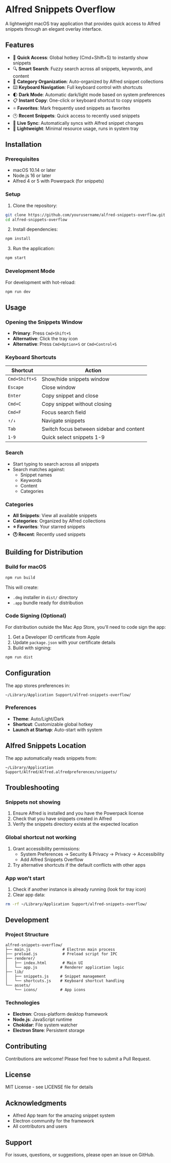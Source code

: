 # Alfred Snippets Overflow

A lightweight macOS tray application that provides quick access to Alfred snippets through an elegant overlay interface.

## Features

- 🚀 **Quick Access**: Global hotkey (Cmd+Shift+S) to instantly show snippets
- 🔍 **Smart Search**: Fuzzy search across all snippets, keywords, and content
- 📁 **Category Organization**: Auto-organized by Alfred snippet collections
- ⌨️ **Keyboard Navigation**: Full keyboard control with shortcuts
- 🌓 **Dark Mode**: Automatic dark/light mode based on system preferences
- 📋 **Instant Copy**: One-click or keyboard shortcut to copy snippets
- ⭐ **Favorites**: Mark frequently used snippets as favorites
- 🕐 **Recent Snippets**: Quick access to recently used snippets
- 🔄 **Live Sync**: Automatically syncs with Alfred snippet changes
- 💨 **Lightweight**: Minimal resource usage, runs in system tray

## Installation

### Prerequisites

- macOS 10.14 or later
- Node.js 16 or later
- Alfred 4 or 5 with Powerpack (for snippets)

### Setup

1. Clone the repository:
```bash
git clone https://github.com/yourusername/alfred-snippets-overflow.git
cd alfred-snippets-overflow
```

2. Install dependencies:
```bash
npm install
```

3. Run the application:
```bash
npm start
```

### Development Mode

For development with hot-reload:
```bash
npm run dev
```

## Usage

### Opening the Snippets Window

- **Primary**: Press `Cmd+Shift+S`
- **Alternative**: Click the tray icon
- **Alternative**: Press `Cmd+Option+S` or `Cmd+Control+S`

### Keyboard Shortcuts

| Shortcut | Action |
|----------|--------|
| `Cmd+Shift+S` | Show/hide snippets window |
| `Escape` | Close window |
| `Enter` | Copy snippet and close |
| `Cmd+C` | Copy snippet without closing |
| `Cmd+F` | Focus search field |
| `↑/↓` | Navigate snippets |
| `Tab` | Switch focus between sidebar and content |
| `1-9` | Quick select snippets 1-9 |

### Search

- Start typing to search across all snippets
- Search matches against:
  - Snippet names
  - Keywords
  - Content
  - Categories

### Categories

- **All Snippets**: View all available snippets
- **Categories**: Organized by Alfred collections
- **⭐ Favorites**: Your starred snippets
- **🕐 Recent**: Recently used snippets

## Building for Distribution

### Build for macOS

```bash
npm run build
```

This will create:
- `.dmg` installer in `dist/` directory
- `.app` bundle ready for distribution

### Code Signing (Optional)

For distribution outside the Mac App Store, you'll need to code sign the app:

1. Get a Developer ID certificate from Apple
2. Update `package.json` with your certificate details
3. Build with signing:
```bash
npm run dist
```

## Configuration

The app stores preferences in:
```
~/Library/Application Support/alfred-snippets-overflow/
```

### Preferences

- **Theme**: Auto/Light/Dark
- **Shortcut**: Customizable global hotkey
- **Launch at Startup**: Auto-start with system

## Alfred Snippets Location

The app automatically reads snippets from:
```
~/Library/Application Support/Alfred/Alfred.alfredpreferences/snippets/
```

## Troubleshooting

### Snippets not showing

1. Ensure Alfred is installed and you have the Powerpack license
2. Check that you have snippets created in Alfred
3. Verify the snippets directory exists at the expected location

### Global shortcut not working

1. Grant accessibility permissions:
   - System Preferences → Security & Privacy → Privacy → Accessibility
   - Add Alfred Snippets Overflow
2. Try alternative shortcuts if the default conflicts with other apps

### App won't start

1. Check if another instance is already running (look for tray icon)
2. Clear app data:
```bash
rm -rf ~/Library/Application Support/alfred-snippets-overflow/
```

## Development

### Project Structure

```
alfred-snippets-overflow/
├── main.js              # Electron main process
├── preload.js           # Preload script for IPC
├── renderer/
│   ├── index.html       # Main UI
│   └── app.js          # Renderer application logic
├── lib/
│   ├── snippets.js     # Snippet management
│   └── shortcuts.js    # Keyboard shortcut handling
└── assets/
    └── icons/          # App icons
```

### Technologies

- **Electron**: Cross-platform desktop framework
- **Node.js**: JavaScript runtime
- **Chokidar**: File system watcher
- **Electron Store**: Persistent storage

## Contributing

Contributions are welcome! Please feel free to submit a Pull Request.

## License

MIT License - see LICENSE file for details

## Acknowledgments

- Alfred App team for the amazing snippet system
- Electron community for the framework
- All contributors and users

## Support

For issues, questions, or suggestions, please open an issue on GitHub.